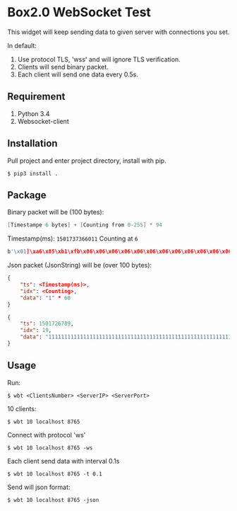 # Box2.0 WebSocket Test

This widget will keep sending data to given server with connections you set.

In default:

1. Use protocol TLS, 'wss' and will ignore TLS verification.
2. Clients will send binary packet.
3. Each client will send one data every 0.5s.

## Requirement

1. Python 3.4
2. Websocket-client

## Installation

Pull project and enter project directory, install with pip.

```shell
$ pip3 install .
```

## Package

Binary packet will be (100 bytes):

```c
[Timestampe 6 bytes] + [Counting from 0-255] * 94
```

Timestamp(ms): `1501737366011` Counting at `6`

```c
b'\x01]\xa6\x85\xb1\xfb\x06\x06\x06\x06\x06\x06\x06\x06\x06\x06\x06\x06\x06\x06\x06\x06\x06\x06\x06\x06\x06\x06\x06\x06\x06\x06\x06\x06\x06\x06\x06\x06\x06\x06\x06\x06\x06\x06\x06\x06\x06\x06\x06\x06\x06\x06\x06\x06\x06\x06\x06\x06\x06\x06\x06\x06\x06\x06\x06\x06\x06\x06\x06\x06\x06\x06\x06\x06\x06\x06\x06\x06\x06\x06\x06\x06\x06\x06\x06\x06\x06\x06\x06\x06\x06\x06\x06\x06\x06\x06\x06\x06\x06\x06'
```

Json packet (JsonString) will be (over 100 bytes):

```json
{
    "ts": <Timestamp(ms)>,
    "idx": <Counting>,
    "data": "1" * 60
}
```

```json
{
	"ts": 1501726789,
	"idx": 19,
	"data": "111111111111111111111111111111111111111111111111111111111111"
}
```



## Usage

Run:

```shell
$ wbt <ClientsNumber> <ServerIP> <ServerPort>
```

10 clients:

```shell
$ wbt 10 localhost 8765
```

Connect with protocol 'ws'

```shell
$ wbt 10 localhost 8765 -ws
```

Each client send data with interval 0.1s

```shell
$ wbt 10 localhost 8765 -t 0.1
```

Send will json format:

```shell
$ wbt 10 localhost 8765 -json
```
